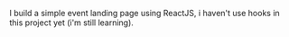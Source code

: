 I build a simple event landing page using ReactJS, i haven't use hooks in this project yet (i'm still learning).
